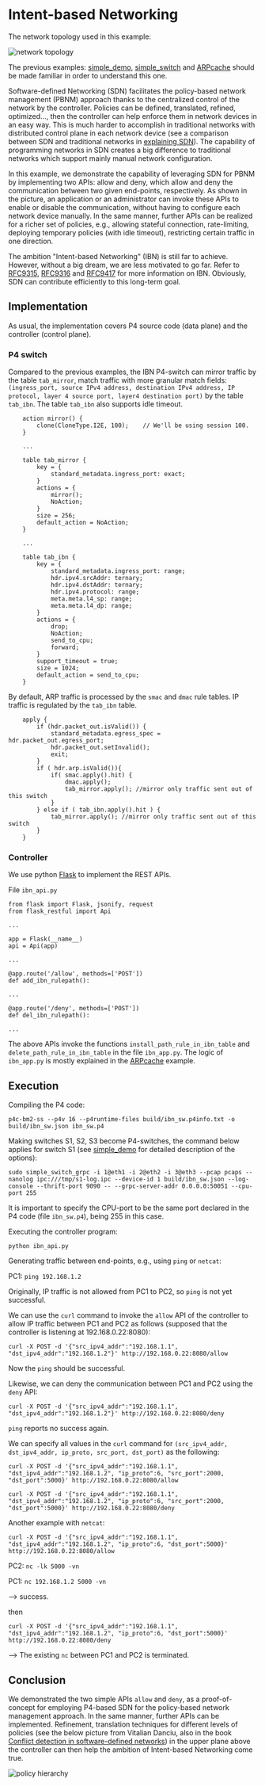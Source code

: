 # Intent-based Networking

The network topology used in this example:

![network topology](topo.svg)

The previous examples: [simple\_demo](../simple_demo), [simple\_switch](../simple_switch) and [ARPcache](../ARPcache) should be made familiar in order to understand this one.

Software-defined Networking (SDN) facilitates the policy-based network management (PBNM) approach thanks to the centralized control of the network by the controller. Policies can be defined, translated, refined, optimized..., then the controller can help enforce them in network devices in an easy way. This is much harder to accomplish in traditional networks with distributed control plane in each network device (see a comparison between SDN and traditional networks in [explaining SDN](../explaining_SDN)). The capability of programming networks in SDN creates a big difference to traditional networks which support mainly manual network configuration.

In this example, we demonstrate the capability of leveraging SDN for PBNM by implementing two APIs: allow and deny, which allow and deny the communication between two given end-points, respectively. As shown in the picture, an application or an administrator can invoke these APIs to enable or disable the communication, without having to configure each network device manually. In the same manner, further APIs can be realized for a richer set of policies, e.g., allowing stateful connection, rate-limiting, deploying temporary policies (with idle timeout), restricting certain traffic in one direction.

The ambition "Intent-based Networking" (IBN) is still far to achieve. However, without a big dream, we are less motivated to go far. Refer to [RFC9315](https://www.rfc-editor.org/rfc/rfc9315.html), [RFC9316](https://www.rfc-editor.org/rfc/rfc9316) and [RFC9417](https://www.rfc-editor.org/rfc/rfc9417) for more information on IBN. Obviously, SDN can contribute efficiently to this long-term goal.


## Implementation
As usual, the implementation covers P4 source code (data plane) and the controller (control plane).

### P4 switch
Compared to the previous examples, the IBN P4-switch can mirror traffic by the table `tab_mirror`, match traffic with more granular match fields: `(ingress_port, source IPv4 address, destination IPv4 address, IP protocol, layer 4 source port, layer4 destination port)` by the table `tab_ibn`. The table `tab_ibn` also supports idle timeout.

```
    action mirror() {
        clone(CloneType.I2E, 100);    // We'll be using session 100.
    }

    ...

    table tab_mirror {
        key = {
            standard_metadata.ingress_port: exact;
        }
        actions = {
            mirror();
            NoAction;
        }
        size = 256;
        default_action = NoAction;
    }

    ...

    table tab_ibn {
        key = {
            standard_metadata.ingress_port: range;
            hdr.ipv4.srcAddr: ternary;
            hdr.ipv4.dstAddr: ternary;
            hdr.ipv4.protocol: range;
            meta.meta.l4_sp: range;
            meta.meta.l4_dp: range;
        }
        actions = {
            drop;
            NoAction;
            send_to_cpu;
            forward;
        }
        support_timeout = true;
        size = 1024;
        default_action = send_to_cpu;
    }
```
By default, ARP traffic is processed by the `smac` and `dmac` rule tables. IP traffic is regulated by the `tab_ibn` table.
```
    apply {
        if (hdr.packet_out.isValid()) {
            standard_metadata.egress_spec = hdr.packet_out.egress_port;
            hdr.packet_out.setInvalid();
            exit;
        }
        if ( hdr.arp.isValid()){
            if( smac.apply().hit) {
                dmac.apply();
                tab_mirror.apply(); //mirror only traffic sent out of this switch
            }
        } else if ( tab_ibn.apply().hit ) {
            tab_mirror.apply(); //mirror only traffic sent out of this switch
        }
    }

```


### Controller

We use python [Flask](https://flask.palletsprojects.com/) to implement the REST APIs.

File `ibn_api.py`
```
from flask import Flask, jsonify, request
from flask_restful import Api

...

app = Flask(__name__)
api = Api(app)

...

@app.route('/allow', methods=['POST'])
def add_ibn_rulepath():

...

@app.route('/deny', methods=['POST'])
def del_ibn_rulepath():

...

```

The above APIs invoke the functions `install_path_rule_in_ibn_table` and `delete_path_rule_in_ibn_table` in the file `ibn_app.py`. The logic of `ibn_app.py` is mostly explained in the [ARPcache](../ARPcache) example.


## Execution

Compiling the P4 code:
```
p4c-bm2-ss --p4v 16 --p4runtime-files build/ibn_sw.p4info.txt -o build/ibn_sw.json ibn_sw.p4
```

Making switches S1, S2, S3 become P4-switches, the command below applies for switch S1 (see [simple\_demo](../simple_demo) for detailed description of the options): 
```
sudo simple_switch_grpc -i 1@eth1 -i 2@eth2 -i 3@eth3 --pcap pcaps --nanolog ipc:///tmp/s1-log.ipc --device-id 1 build/ibn_sw.json --log-console --thrift-port 9090 -- --grpc-server-addr 0.0.0.0:50051 --cpu-port 255
```
It is important to specify the CPU-port to be the same port declared in the P4 code (file `ibn_sw.p4`), being 255 in this case.

Executing the controller program:
```
python ibn_api.py
```

Generating traffic between end-points, e.g., using `ping` or `netcat`:

PC1: `ping 192.168.1.2`

Originally, IP traffic is not allowed from PC1 to PC2, so `ping` is not yet successful.

We can use the `curl` command to invoke the `allow` API of the controller to allow IP traffic between PC1 and PC2 as follows (supposed that the controller is listening at 192.168.0.22:8080):

```
curl -X POST -d '{"src_ipv4_addr":"192.168.1.1", "dst_ipv4_addr":"192.168.1.2"}' http://192.168.0.22:8080/allow
```
Now the `ping` should be successful.

Likewise, we can deny the communication between PC1 and PC2 using the `deny` API:
```
curl -X POST -d '{"src_ipv4_addr":"192.168.1.1", "dst_ipv4_addr":"192.168.1.2"}' http://192.168.0.22:8080/deny
```
`ping` reports no success again.

We can specify all values in the `curl` command for `(src_ipv4_addr, dst_ipv4_addr, ip_proto, src_port, dst_port)` as the following:
```
curl -X POST -d '{"src_ipv4_addr":"192.168.1.1", "dst_ipv4_addr":"192.168.1.2", "ip_proto":6, "src_port":2000, "dst_port":5000}' http://192.168.0.22:8080/allow

curl -X POST -d '{"src_ipv4_addr":"192.168.1.1", "dst_ipv4_addr":"192.168.1.2", "ip_proto":6, "src_port":2000, "dst_port":5000}' http://192.168.0.22:8080/deny
```

Another example with `netcat`:
```
curl -X POST -d '{"src_ipv4_addr":"192.168.1.1", "dst_ipv4_addr":"192.168.1.2", "ip_proto":6, "dst_port":5000}' http://192.168.0.22:8080/allow
```
PC2: `nc -lk 5000 -vn`

PC1: `nc 192.168.1.2 5000 -vn`

--> success.

then 
```
curl -X POST -d '{"src_ipv4_addr":"192.168.1.1", "dst_ipv4_addr":"192.168.1.2", "ip_proto":6, "dst_port":5000}' http://192.168.0.22:8080/deny
```
--> The existing `nc` between PC1 and PC2 is terminated.

## Conclusion

We demonstrated the two simple APIs `allow` and `deny`, as a proof-of-concept for employing P4-based SDN for the policy-based network management approach. In the same manner, further APIs can be implemented. Refinement, translation techniques for different levels of policies (see the below picture from Vitalian Danciu, also in the book [Conflict detection in software-defined networks](https://edoc.ub.uni-muenchen.de/30344/)) in the upper plane above the controller can then help the ambition of Intent-based Networking come true.

![policy hierarchy](policy_hierarchy.svg)
